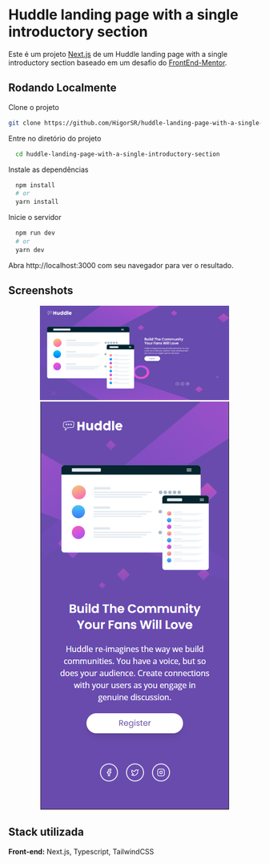 # Huddle landing page with a single introductory section

Este é um projeto [Next.js](https://nextjs.org/) de um Huddle landing page with a single introductory section baseado em um desafio do [FrontEnd-Mentor](https://www.frontendmentor.io/challenges/huddle-landing-page-with-a-single-introductory-section-B_2Wvxgi0).

## Rodando Localmente

Clone o projeto

```bash
git clone https://github.com/HigorSR/huddle-landing-page-with-a-single-introductory-section.git
```

Entre no diretório do projeto

```bash
  cd huddle-landing-page-with-a-single-introductory-section
```

Instale as dependências

```bash
  npm install
  # or
  yarn install
```

Inicie o servidor

```bash
  npm run dev
  # or
  yarn dev
```

Abra http://localhost:3000 com seu navegador para ver o resultado.

## Screenshots

<div align="center">
  <img width="75%" src="./public/preview/desktop.png">
  <img height="25%" src="./public/preview/mobile.png">
</div>

## Stack utilizada

**Front-end:** Next.js, Typescript, TailwindCSS
